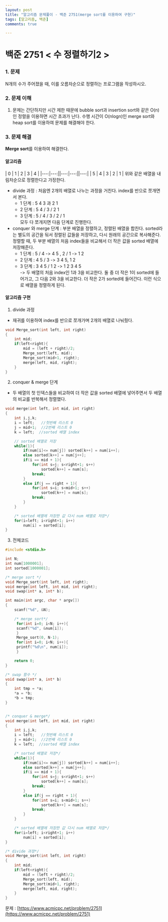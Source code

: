 ```yaml
---
layout: post
title: "알고리즘 문제풀이 - 백준 2751(merge sort를 이용하여 구현)"
tags: [알고리즘, 백준]
comments: true

---
```


# **백준 2751 < 수 정렬하기2 >**

### 1. 문제
N개의 수가 주어졌을 때, 이를 오름차순으로 정렬하는 프로그램을 작성하시오.

### 2. 문제 이해
1. 문제는 간단하지만 시간 제한 때문에 bubble sort과 insertion sort와 같은 O(n)인 정렬을 이용하면 시간 초과가 난다. 수행 시간이 O(nlogn)인 merge sort와 heap sort를 이용하여 문제를 해결해야 한다.

### 3. 문제 해결
**Merge sort**를 이용하여 해결한다.

#### **알고리즘**

| 0 | 1 | 2 | 3 | 4 |
|---:|---:||---:|---:||---:|
| 5 | 4 | 3 | 2 | 1 |
위와 같은 배열을 내림차순으로 정렬한다고 가정한다.  
- divide 과정 : 처음엔 2개의 배열로 나누는 과정을 거친다. index를 반으로 쪼개면서 본다.  
  - 1 단계 : 5 4 3 과 2 1
  - 2 단계 : 5 4 / 3 / 2 1
  - 3 단계 : 5 / 4 / 3 / 2 / 1  
  모두 다 쪼개지면 다음 단계로 진행한다.
- conquer 와 merge 단계 : 부분 배열을 정렬하고, 정렬된 배열을 합친다.
  sorted라는 별도의 공간을 둬서 정렬된 값들을 저장하고, 다시 원래의 공간으로 복사해준다. 정렬할 때, 두 부분 배열의 처음 index들을 비교해서 더 작은 값을 sorted 배열에 저장해준다.
  - 1 단계 : 5 / 4 -> 4 5 , 2 / 1 -> 1 2
  - 2 단계 :  4 5 / 3 -> 3 4 5, 1 2
  - 3 단계 : 3 4 5 / 1 2 -> 1 2 3 4 5  
  -> 두 배열의 처음 index인 1과 3을 비교한다. 둘 중 더 작은 1이 sorted에 들어가고, 그 다음 2와 3을 비교한다. 더 작은 2가 sorted에 들어간다. 이런 식으로 배열을 정렬하게 된다.

#### **알고리즘 구현**
1. divide 과정

- 재귀를 이용하여 index를 반으로 쪼개가며 2개의 배열로 나눠줬다.

```c
void Merge_sort(int left, int right)
{
    int mid;
    if(left<right){
        mid = (left + right)/2;
        Merge_sort(left, mid);
        Merge_sort(mid+1, right);
        merge(left, mid, right);
    }
}
```
2. conquer & merge 단계

- 두 배열의 첫 인덱스들을 비교하여 더 작은 값을 sorted 배열에 넣어주면서 두 배열의 비교를 반복해서 정렬했다.

```c
void merge(int left, int mid, int right)
{
    int i,j,k;
    i = left;   //첫번째 리스트 0
    j = mid+1;  //2번째 리스트 0
    k = left;  //sorted 배열 index

    // sorted 배열로 저장
    while(1){
        if(num[i]<= num[j]) sorted[k++] = num[i++];
        else sorted[k++] = num[j++];
        if(i == mid + 1){
            for(int s=j; s<right+1; s++)
                sorted[k++] = num[s];
            break;
        }
        else if(j == right + 1){
            for(int s=i; s<mid+1; s++)
                sorted[k++] = num[s];
            break;
        }
    }

    /* sorted 배열에 저장한 값 다시 num 배열로 저장*/
    for(i=left; i<right+1; i++)
        num[i] = sorted[i];
}
```

3. 전체코드

```c
#include <stdio.h>

int N;
int num[1000001];
int sorted[1000001];

/* merge sort */
void Merge_sort(int left, int right);
void merge(int left, int mid, int right);
void swap(int* a, int* b);

int main(int argc, char * argv[])
{
    scanf("%d", &N);

    /* merge sort*/
     for(int i=0; i<N; i++){
     scanf("%d", &num[i]);
     }
     Merge_sort(0, N-1);
     for(int i=0; i<N; i++){
     printf("%d\n", num[i]);
     }

    return 0;
}

/* swap 함수 */
void swap(int* a, int* b)
{
    int tmp = *a;
    *a = *b;
    *b = tmp;
}


/* conquer & merge*/
void merge(int left, int mid, int right)
{
    int i,j,k;
    i = left;   //첫번째 리스트 0
    j = mid+1;  //2번째 리스트 0
    k = left;  //sorted 배열 index

    /* sorted 배열로 저장*/
    while(1){
        if(num[i]<= num[j]) sorted[k++] = num[i++];
        else sorted[k++] = num[j++];
        if(i == mid + 1){
            for(int s=j; s<right+1; s++)
                sorted[k++] = num[s];
            break;
        }
        else if(j == right + 1){
            for(int s=i; s<mid+1; s++)
                sorted[k++] = num[s];
            break;
        }
    }

    /* sorted 배열에 저장한 값 다시 num 배열로 저장*/
    for(i=left; i<right+1; i++)
        num[i] = sorted[i];
}

/* divide 과정*/
void Merge_sort(int left, int right)
{
    int mid;
    if(left<right){
        mid = (left + right)/2;
        Merge_sort(left, mid);
        Merge_sort(mid+1, right);
        merge(left, mid, right);
    }
}
```
문제 : [https://www.acmicpc.net/problem/2751](https://www.acmicpc.net/problem/2751)

